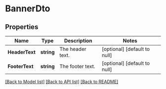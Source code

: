 # BannerDto

## Properties
Name | Type | Description | Notes
------------ | ------------- | ------------- | -------------
**HeaderText** | **string** | The header text. | [optional] [default to null]
**FooterText** | **string** | The footer text. | [optional] [default to null]

[[Back to Model list]](../README.md#documentation-for-models) [[Back to API list]](../README.md#documentation-for-api-endpoints) [[Back to README]](../README.md)


